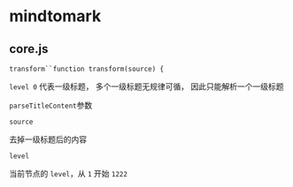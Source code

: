 # mindtomark

## core.js

`transform``function transform(source) {`

`level 0` 代表一级标题，
多个一级标题无规律可循，
因此只能解析一个一级标题


`parseTitleContent`参数

`source`

去掉一级标题后的内容

`level`

当前节点的 `level`，从 `1` 开始 `1222`

